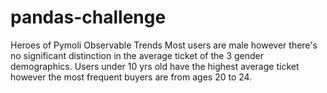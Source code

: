 # pandas-challenge
Heroes of Pymoli
Observable Trends
Most users are male however there's no significant distinction in the average ticket of the 3 gender demographics.
Users under 10 yrs old have the highest average ticket however the most frequent buyers are from ages 20 to 24.
